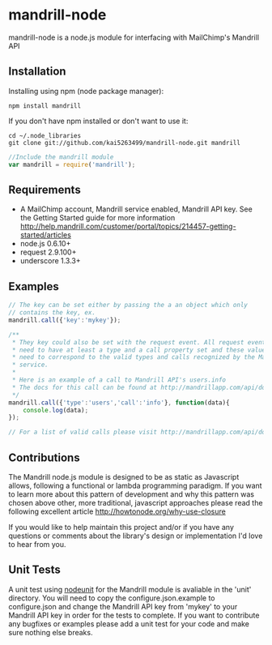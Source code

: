 # mandrill-node

mandrill-node is a node.js module for interfacing with MailChimp's Mandrill API

## Installation

Installing using npm (node package manager):

    npm install mandrill
    
If you don't have npm installed or don't want to use it:

    cd ~/.node_libraries
    git clone git://github.com/kai5263499/mandrill-node.git mandrill

```javascript
//Include the mandrill module
var mandrill = require('mandrill');
```

## Requirements

* A MailChimp account, Mandrill service enabled, Mandrill API key. See the Getting Started guide for more information http://help.mandrill.com/customer/portal/topics/214457-getting-started/articles
* node.js 0.6.10+
* request 2.9.100+
* underscore 1.3.3+

## Examples

```javascript
// The key can be set either by passing the a an object which only
// contains the key, ex.
mandrill.call({'key':'mykey'});

/**
 * They key could also be set with the request event. All request events
 * need to have at least a type and a call property set and these values
 * need to correspond to the valid types and calls recognized by the Mandrill
 * service.
 *
 * Here is an example of a call to Mandrill API's users.info
 * The docs for this call can be found at http://mandrillapp.com/api/docs/users.html#method=info
 */
mandrill.call({'type':'users','call':'info'}, function(data){
    console.log(data);
});

// For a list of valid calls please visit http://mandrillapp.com/api/docs/index.html
```

## Contributions

The Mandrill node.js module is designed to be as static as Javascript allows, following a functional or lambda programming paradigm. If you want to learn more about this pattern of development and why this pattern was chosen above other, more traditional, javascript approaches please read the following excellent article http://howtonode.org/why-use-closure

If you would like to help maintain this project and/or if you have any questions or comments about the library's design or implementation I'd love to hear from you.

## Unit Tests

A unit test using [nodeunit](https://github.com/caolan/nodeunit "nodeunit project page") for the Mandrill module is avaliable in the 'unit' directory. You will need to copy the configure.json.example to configure.json and change the Mandrill API key from 'mykey' to your Mandrill API key in order for the tests to complete. If you want to contribute any bugfixes or examples please add a unit test for your code and make sure nothing else breaks.
